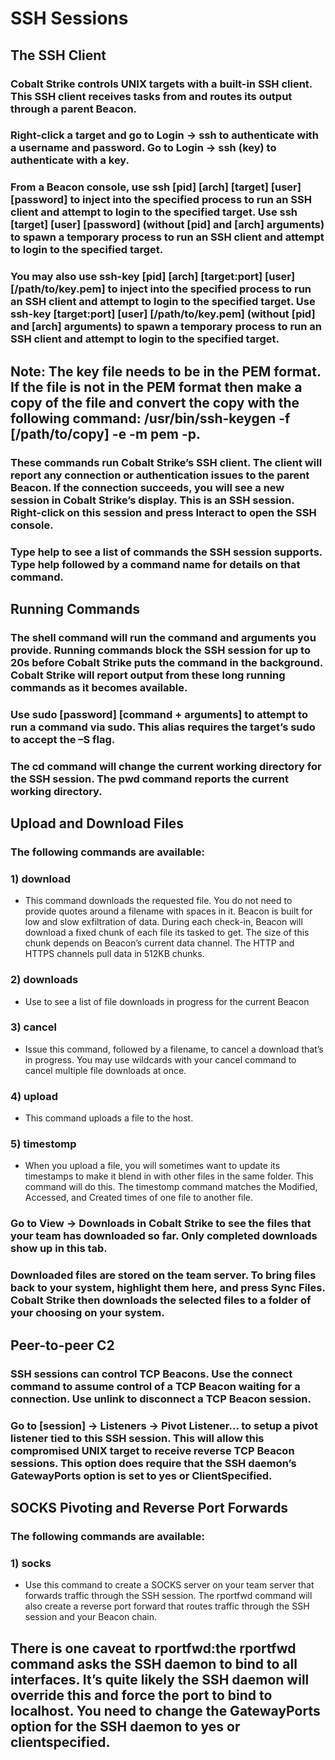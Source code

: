 # SSH Sessions

## The SSH Client

### Cobalt Strike controls UNIX targets with a built-in SSH client. This SSH client receives tasks from and routes its output through a parent Beacon.

### Right-click a target and go to Login -> ssh to authenticate with a username and password. Go to Login -> ssh (key) to authenticate with a key.

### From a Beacon console, use ssh [pid] [arch] [target] [user] [password] to inject into the specified process to run an SSH client and attempt to login to the specified target. Use ssh [target] [user] [password] (without [pid] and [arch] arguments) to spawn a temporary process to run an SSH client and attempt to login to the specified target.

### You may also use ssh-key [pid] [arch] [target:port] [user] [/path/to/key.pem] to inject into the specified process to run an SSH client and attempt to login to the specified target. Use ssh-key [target:port] [user] [/path/to/key.pem] (without [pid] and [arch] arguments) to spawn a temporary process to run an SSH client and attempt to login to the specified target.

## Note: The key file needs to be in the PEM format. If the file is not in the PEM format then make a copy of the file and convert the copy with the following command: /usr/bin/ssh-keygen -f [/path/to/copy] -e -m pem -p.

### These commands run Cobalt Strike’s SSH client. The client will report any connection or authentication issues to the parent Beacon. If the connection succeeds, you will see a new session in Cobalt Strike’s display. This is an SSH session. Right-click on this session and press Interact to open the SSH console.

### Type help to see a list of commands the SSH session supports. Type help followed by a command name for details on that command.

## Running Commands

### The shell command will run the command and arguments you provide. Running commands block the SSH session for up to 20s before Cobalt Strike puts the command in the background. Cobalt Strike will report output from these long running commands as it becomes available.

### Use sudo [password] [command + arguments] to attempt to run a command via sudo. This alias requires the target’s sudo to accept the –S flag.

### The cd command will change the current working directory for the SSH session. The pwd command reports the current working directory.

## Upload and Download Files

### The following commands are available:

### 1) download 

 - This command downloads the requested file. You do not need to provide quotes
around a filename with spaces in it. Beacon is built for low and slow exfiltration of data.
During each check-in, Beacon will download a fixed chunk of each file its tasked to get.
The size of this chunk depends on Beacon’s current data channel. The HTTP and HTTPS
channels pull data in 512KB chunks.

### 2) downloads

 - Use to see a list of file downloads in progress for the current Beacon

### 3) cancel

 - Issue this command, followed by a filename, to cancel a download that’s in progress.
You may use wildcards with your cancel command to cancel multiple file downloads at
once.

### 4) upload

 - This command uploads a file to the host.

### 5) timestomp

 - When you upload a file, you will sometimes want to update its timestamps to
make it blend in with other files in the same folder. This command will do this. The
timestomp command matches the Modified, Accessed, and Created times of one file to
another file.

### Go to View -> Downloads in Cobalt Strike to see the files that your team has downloaded so far. Only completed downloads show up in this tab.

### Downloaded files are stored on the team server. To bring files back to your system, highlight them here, and press Sync Files. Cobalt Strike then downloads the selected files to a folder of your choosing on your system.

## Peer-to-peer C2

### SSH sessions can control TCP Beacons. Use the connect command to assume control of a TCP Beacon waiting for a connection. Use unlink to disconnect a TCP Beacon session.

### Go to [session] -> Listeners -> Pivot Listener… to setup a pivot listener tied to this SSH session. This will allow this compromised UNIX target to receive reverse TCP Beacon sessions. This option does require that the SSH daemon’s GatewayPorts option is set to yes or ClientSpecified.

## SOCKS Pivoting and Reverse Port Forwards

### The following commands are available:

### 1) socks

 - Use this command to create a SOCKS server on your team server that forwards traffic
through the SSH session. The rportfwd command will also create a reverse port forward
that routes traffic through the SSH session and your Beacon chain.

## There is one caveat to rportfwd:the rportfwd command asks the SSH daemon to bind to all interfaces. It’s quite likely the SSH daemon will override this and force the port to bind to localhost. You need to change the GatewayPorts option for the SSH daemon to yes or clientspecified.

